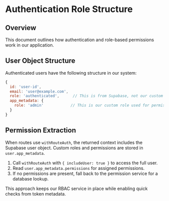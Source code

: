 # Authentication Role Structure

## Overview

This document outlines how authentication and role-based permissions work in our application.

## User Object Structure

Authenticated users have the following structure in our system:

```javascript
{
  id: 'user-id',
  email: 'user@example.com',
  role: 'authenticated',      // This is from Supabase, not our custom role
  app_metadata: {
    role: 'admin'            // This is our custom role used for permissions
  }
}
```

## Permission Extraction

When routes use `withRouteAuth`, the returned context includes the Supabase user
object. Custom roles and permissions are stored in `user.app_metadata`.

1. Call `withRouteAuth` with `{ includeUser: true }` to access the full user.
2. Read `user.app_metadata.permissions` for assigned permissions.
3. If no permissions are present, fall back to the permission service for a
   database lookup.

This approach keeps our RBAC service in place while enabling quick checks from
token metadata.
